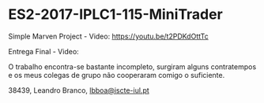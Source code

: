 # ES2-2017-IPLC1-115-MiniTrader

Simple Marven Project - Video: https://youtu.be/t2PDKdOttTc

Entrega Final - Video: 

O trabalho encontra-se bastante incompleto, surgiram alguns contratempos e os meus colegas de grupo não cooperaram comigo o suficiente.

  38439, Leandro Branco, lbboa@iscte-iul.pt
